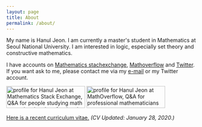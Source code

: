 ```yaml
---
layout: page
title: About
permalink: /about/
---
```


My name is Hanul Jeon. I am currently a master's student in Mathematics at Seoul National University. I am interested in logic, especially set theory and constructive mathematics.

I have accounts on [Mathematics stachexchange](https://math.stackexchange.com/users/53976), [Mathoverflow](https://mathoverflow.net/users/48041) and [Twitter](https://twitter.com/hanuljeon95). If you want ask to me, please contact me via my [e-mail](mailto:hanuljeon95@gmail.com) or my Twitter account.

<a href="https://math.stackexchange.com/users/53976/hanul-jeon"><img src="https://math.stackexchange.com/users/flair/53976.png" width="208" height="58" alt="profile for Hanul Jeon at Mathematics Stack Exchange, Q&amp;A for people studying math at any level and professionals in related fields" title="profile for Hanul Jeon at Mathematics Stack Exchange, Q&amp;A for people studying math at any level and professionals in related fields"></a>
<a href="https://mathoverflow.net/users/48041/hanul-jeon"><img src="https://mathoverflow.net/users/flair/48041.png" width="208" height="58" alt="profile for Hanul Jeon at MathOverflow, Q&amp;A for professional mathematicians" title="profile for Hanul Jeon at MathOverflow, Q&amp;A for professional mathematicians"></a>

<a href="https://hanuljeon95.github.io/_file/CV_20200128.pdf" target="_blank">Here is a recent curriculum vitae.</a> *(CV Updated: January 28, 2020.)*
